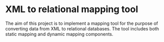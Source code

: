 # XML to relational mapping tool

The aim of this project is to implement a mapping tool for the purpose of converting data from XML
to relational databases. The tool includes both static mapping and dynamic mapping components.
